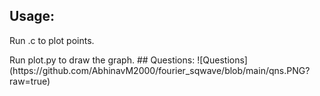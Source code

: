 
## Usage:

<p>Run .c to plot points.<br>
<p>Run plot.py to draw the graph.
## Questions:
![Questions](https://github.com/AbhinavM2000/fourier_sqwave/blob/main/qns.PNG?raw=true)
